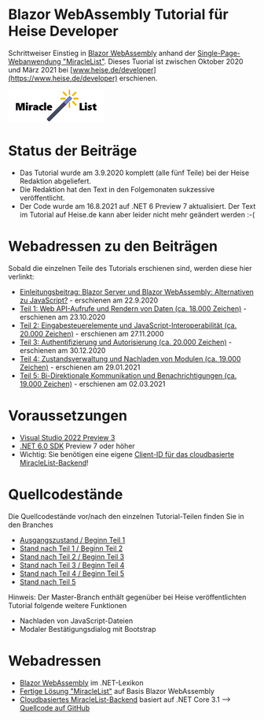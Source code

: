 # Blazor WebAssembly Tutorial für Heise Developer

Schrittweiser Einstieg in [Blazor WebAssembly](https://dotnet-lexikon.de/Blazor_WebAssembly/lex/9768.aspx) anhand der [Single-Page-Webanwendung "MiracleList"](http://miraclelist-bw.azurewebsites.net/). Dieses Tuorial ist zwischen Oktober 2020 und März 2021 bei [www.heise.de/developer](https://www.heise.de/developer) erschienen.

![MiracleList Logo](https://raw.githubusercontent.com/HSchwichtenberg/MiracleListBlazorWebAssemblyTutorial/Master/MiracleListBW/wwwroot/img/MiracleListLogo.jpg "MiracleList Logo")

# Status der Beiträge
- Das Tutorial wurde am 3.9.2020 komplett (alle fünf Teile) bei der Heise Redaktion abgeliefert.
- Die Redaktion hat den Text in den Folgemonaten sukzessive veröffentlicht.
- Der Code wurde am 16.8.2021 auf .NET 6 Preview 7 aktualisiert. Der Text im Tutorial auf Heise.de kann aber leider nicht mehr geändert werden :-(

# Webadressen zu den Beiträgen
Sobald die einzelnen Teile des Tutorials erschienen sind, werden diese hier verlinkt:
- [Einleitungsbeitrag: Blazor Server und Blazor WebAssembly: Alternativen zu JavaScript?](https://www.heise.de/hintergrund/Blazor-Server-und-Blazor-WebAssembly-Alternativen-zu-JavaScript-4907799.html) - erschienen am 22.9.2020
- [Teil 1: Web API-Aufrufe und Rendern von Daten (ca. 18.000 Zeichen)](https://www.heise.de/ratgeber/Webprogrammierung-mit-Blazor-WebAssembly-Teil-1-Web-API-Aufrufe-und-Rendering-4932237.html) - erschienen am 23.10.2020
- [Teil 2: Eingabesteuerelemente und JavaScript-Interoperabilität (ca. 20.000 Zeichen)](https://www.heise.de/ratgeber/Blazor-WebAssembly-Teil-2-Eingabesteuerelemente-JavaScript-Interoperabilitaet-4971874.html) - erschienen am 27.11.2000
- [Teil 3: Authentifizierung und Autorisierung  (ca. 20.000 Zeichen)](https://www.heise.de/ratgeber/Blazor-WebAssembly-Teil-3-Authentifizierung-und-Autorisierung-4988529.html) - erschienen am 30.12.2020
- [Teil 4: Zustandsverwaltung und Nachladen von Modulen (ca. 19.000 Zeichen)](https://www.heise.de/ratgeber/Blazor-WebAssembly-Teil-4-Zustandsverwaltung-und-Nachladen-von-Modulen-5036983.html) - erschienen am 29.01.2021
- [Teil 5: Bi-Direktionale Kommunikation und Benachrichtigungen (ca. 19.000 Zeichen)](https://www.heise.de/ratgeber/Blazor-WebAssembly-Bidirektionale-Kommunikation-und-Benachrichtigungen-5069045.html) - erschienen am 02.03.2021

# Voraussetzungen
- [Visual Studio 2022 Preview 3](https://visualstudio.microsoft.com/de/vs/preview/)
- [.NET 6.0 SDK](https://dotnet.microsoft.com/download/dotnet/6.0) Preview 7 oder höher
- Wichtig: Sie benötigen eine eigene [Client-ID für das cloudbasierte MiracleList-Backend](http://miraclelistbackend.azurewebsites.net/clientid)!

# Quellcodestände
Die Quellcodestände vor/nach den einzelnen Tutorial-Teilen finden Sie in den Branches
- [Ausgangszustand / Beginn Teil 1][0]
- [Stand nach Teil 1 / Beginn Teil 2][1]
- [Stand nach Teil 2 / Beginn Teil 3][2]
- [Stand nach Teil 3 / Beginn Teil 4][3]
- [Stand nach Teil 4 / Beginn Teil 5][4]
- [Stand nach Teil 5][5]

[0]: https://github.com/HSchwichtenberg/MiracleListBlazorWebAssemblyTutorial/tree/Ausgangszustand
[1]: https://github.com/HSchwichtenberg/MiracleListBlazorWebAssemblyTutorial/tree/EndeTeil1
[2]: https://github.com/HSchwichtenberg/MiracleListBlazorWebAssemblyTutorial/tree/EndeTeil2
[3]: https://github.com/HSchwichtenberg/MiracleListBlazorWebAssemblyTutorial/tree/EndeTeil3
[4]: https://github.com/HSchwichtenberg/MiracleListBlazorWebAssemblyTutorial/tree/EndeTeil4
[5]: https://github.com/HSchwichtenberg/MiracleListBlazorWebAssemblyTutorial/tree/EndeTeil5

Hinweis: Der Master-Branch enthält gegenüber bei Heise veröffentlichten Tutorial folgende weitere Funktionen
- Nachladen von JavaScript-Dateien
- Modaler Bestätigungsdialog mit Bootstrap

# Webadressen

- [Blazor WebAssembly](https://dotnet-lexikon.de/Blazor_WebAssembly/lex/9768.aspx) im .NET-Lexikon 
- [Fertige Lösung "MiracleList"](http://miraclelist-bw.azurewebsites.net/) auf Basis Blazor WebAssembly 
- [Cloudbasiertes MiracleList-Backend](http://miraclelistbackend.azurewebsites.net/clientid) basiert auf .NET Core 3.1  --> [Quellcode auf GitHub](https://github.com/HSchwichtenberg/MiracleListBackend)
